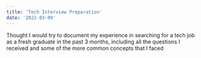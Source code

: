 ```yaml
---
title: 'Tech Interview Preparation'
date: '2022-03-09'
---
```


Thought I would try to document my experience in searching for a tech job as a fresh graduate in the past 3 months, including all the questions I received and some of the more common concepts that I faced
